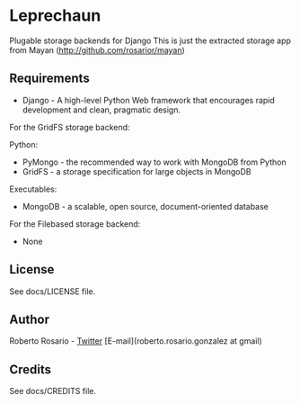 Leprechaun
==========

Plugable storage backends for Django
This is just the extracted storage app from Mayan (http://github.com/rosarior/mayan)


Requirements
------------

* Django - A high-level Python Web framework that encourages rapid development and clean, pragmatic design.

For the GridFS storage backend:

Python:

* PyMongo - the recommended way to work with MongoDB from Python
* GridFS - a storage specification for large objects in MongoDB

Executables:

* MongoDB - a scalable, open source, document-oriented database

For the Filebased storage backend:

* None

License
-------
See docs/LICENSE file.


Author
------

Roberto Rosario - [Twitter](http://twitter.com/#siloraptor) [E-mail](roberto.rosario.gonzalez at gmail)


Credits
-------
See docs/CREDITS file.

